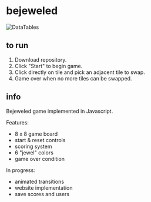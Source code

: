 # bejeweled

![DataTables](http://static1.squarespace.com/static/54b38888e4b089270ed78e04/t/56f5e13ec2ea5119892db7f7/1458954595305/?format=2500w)

## to run

1. Download repository.
2. Click "Start" to begin game.
3. Click directly on tile and pick an adjacent tile to swap.
4. Game over when no more tiles can be swapped.

## info

Bejeweled game implemented in Javascript. 

Features: 
+ 8 x 8 game board
+ start & reset controls
+ scoring system
+ 6 "jewel" colors
+ game over condition

In progress:
+ animated transitions
+ website implementation
+ save scores and users
